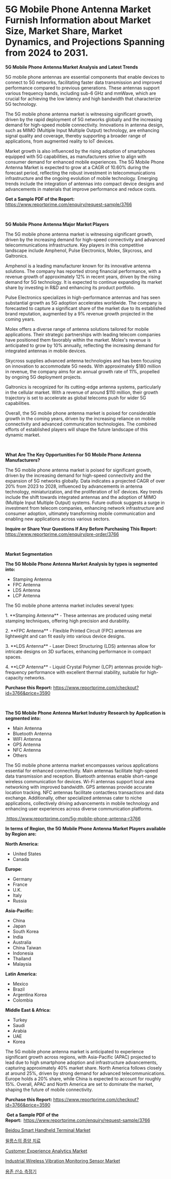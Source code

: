 <p><h1>5G Mobile Phone Antenna Market Furnish Information about Market Size, Market Share, Market Dynamics, and Projections Spanning from 2024 to 2031.</h1></p><p><strong>5G Mobile Phone Antenna Market Analysis and Latest Trends</strong></p>
<p><p>5G mobile phone antennas are essential components that enable devices to connect to 5G networks, facilitating faster data transmission and improved performance compared to previous generations. These antennas support various frequency bands, including sub-6 GHz and mmWave, which are crucial for achieving the low latency and high bandwidth that characterize 5G technology.</p><p>The 5G mobile phone antenna market is witnessing significant growth, driven by the rapid deployment of 5G networks globally and the increasing demand for high-speed mobile connectivity. Innovations in antenna design, such as MIMO (Multiple Input Multiple Output) technology, are enhancing signal quality and coverage, thereby supporting a broader range of applications, from augmented reality to IoT devices.</p><p>Market growth is also influenced by the rising adoption of smartphones equipped with 5G capabilities, as manufacturers strive to align with consumer demand for enhanced mobile experiences. The 5G Mobile Phone Antenna Market is expected to grow at a CAGR of 10.60% during the forecast period, reflecting the robust investment in telecommunications infrastructure and the ongoing evolution of mobile technology. Emerging trends include the integration of antennas into compact device designs and advancements in materials that improve performance and reduce costs.</p></p>
<p><strong>Get a Sample PDF of the Report:&nbsp;</strong> <a href="https://www.reportprime.com/enquiry/request-sample/3766">https://www.reportprime.com/enquiry/request-sample/3766</a></p>
<p>&nbsp;</p>
<p><strong>5G Mobile Phone Antenna Major Market Players</strong></p>
<p><p>The 5G mobile phone antenna market is witnessing significant growth, driven by the increasing demand for high-speed connectivity and advanced telecommunications infrastructure. Key players in this competitive landscape include Amphenol, Pulse Electronics, Molex, Skycross, and Galtronics.</p><p>Amphenol is a leading manufacturer known for its innovative antenna solutions. The company has reported strong financial performance, with a revenue growth of approximately 12% in recent years, driven by the rising demand for 5G technology. It is expected to continue expanding its market share by investing in R&D and enhancing its product portfolio.</p><p>Pulse Electronics specializes in high-performance antennas and has seen substantial growth as 5G adoption accelerates worldwide. The company is forecasted to capture a significant share of the market due to its established brand reputation, augmented by a 9% revenue growth projected in the coming years.</p><p>Molex offers a diverse range of antenna solutions tailored for mobile applications. Their strategic partnerships with leading telecom companies have positioned them favorably within the market. Molex's revenue is anticipated to grow by 10% annually, reflecting the increasing demand for integrated antennas in mobile devices.</p><p>Skycross supplies advanced antenna technologies and has been focusing on innovation to accommodate 5G needs. With approximately $180 million in revenue, the company aims for an annual growth rate of 11%, propelled by ongoing 5G deployment projects.</p><p>Galtronics is recognized for its cutting-edge antenna systems, particularly in the cellular market. With a revenue of around $110 million, their growth trajectory is set to accelerate as global telecoms push for wider 5G capabilities.</p><p>Overall, the 5G mobile phone antenna market is poised for considerable growth in the coming years, driven by the increasing reliance on mobile connectivity and advanced communication technologies. The combined efforts of established players will shape the future landscape of this dynamic market.</p></p>
<p>&nbsp;</p>
<p><strong>What Are The Key Opportunities For 5G Mobile Phone Antenna Manufacturers?</strong></p>
<p><p>The 5G mobile phone antenna market is poised for significant growth, driven by the increasing demand for high-speed connectivity and the expansion of 5G networks globally. Data indicates a projected CAGR of over 20% from 2023 to 2028, influenced by advancements in antenna technology, miniaturization, and the proliferation of IoT devices. Key trends include the shift towards integrated antennas and the adoption of MIMO (Multiple Input Multiple Output) systems. Future outlook suggests a surge in investment from telecom companies, enhancing network infrastructure and consumer adoption, ultimately transforming mobile communication and enabling new applications across various sectors.</p></p>
<p><strong>Inquire or Share Your Questions If Any Before Purchasing This Report:</strong> <a href="https://www.reportprime.com/enquiry/pre-order/3766">https://www.reportprime.com/enquiry/pre-order/3766</a></p>
<p>&nbsp;</p>
<p><strong>Market Segmentation</strong></p>
<p><strong>The 5G Mobile Phone Antenna Market Analysis by types is segmented into:</strong></p>
<p><ul><li>Stamping Antenna</li><li>FPC Antenna</li><li>LDS Antenna</li><li>LCP Antenna</li></ul></p>
<p><p>The 5G mobile phone antenna market includes several types: </p><p>1. **Stamping Antenna** - These antennas are produced using metal stamping techniques, offering high precision and durability.</p><p>2. **FPC Antenna** - Flexible Printed Circuit (FPC) antennas are lightweight and can fit easily into various device designs.</p><p>3. **LDS Antenna** - Laser Direct Structuring (LDS) antennas allow for intricate designs on 3D surfaces, enhancing performance in compact spaces.</p><p>4. **LCP Antenna** - Liquid Crystal Polymer (LCP) antennas provide high-frequency performance with excellent thermal stability, suitable for high-capacity networks.</p></p>
<p><strong>Purchase this Report:&nbsp;</strong><a href="https://www.reportprime.com/checkout?id=3766&price=3590">https://www.reportprime.com/checkout?id=3766&price=3590</a></p>
<p>&nbsp;</p>
<p><strong>The 5G Mobile Phone Antenna Market Industry Research by Application is segmented into:</strong></p>
<p><ul><li>Main Antenna</li><li>Bluetooth Antenna</li><li>WIFI Antenna</li><li>GPS Antenna</li><li>NFC Antenna</li><li>Others</li></ul></p>
<p><p>The 5G mobile phone antenna market encompasses various applications essential for enhanced connectivity. Main antennas facilitate high-speed data transmission and reception. Bluetooth antennas enable short-range wireless communication for devices. Wi-Fi antennas support local area networking with improved bandwidth. GPS antennas provide accurate location tracking. NFC antennas facilitate contactless transactions and data exchange. Additionally, other specialized antennas cater to niche applications, collectively driving advancements in mobile technology and enhancing user experiences across diverse communication platforms.</p></p>
<p><a href="https://www.reportprime.com/5g-mobile-phone-antenna-r3766">&nbsp;https://www.reportprime.com/5g-mobile-phone-antenna-r3766</a></p>
<p><strong>In terms of Region, the 5G Mobile Phone Antenna Market Players available by Region are:</strong></p>
<p>
    <p> <strong> North America: </strong>
        <ul>
            <li>United States</li>
            <li>Canada</li>
        </ul>
        </p> 
    <p> <strong> Europe: </strong>
        <ul>
            <li>Germany</li>
            <li>France</li>
            <li>U.K.</li>
            <li>Italy</li>
            <li>Russia</li>
        </ul>
        </p> 
    <p> <strong> Asia-Pacific: </strong>
        <ul>
            <li>China</li>
            <li>Japan</li>
            <li>South Korea</li>
            <li>India</li>
            <li>Australia</li>
            <li>China Taiwan</li>
            <li>Indonesia</li>
            <li>Thailand</li>
            <li>Malaysia</li>
        </ul>
        </p> 
    <p> <strong> Latin America: </strong>
        <ul>
            <li>Mexico</li>
            <li>Brazil</li>
            <li>Argentina Korea</li>
            <li>Colombia</li>
        </ul>
        </p> 
    <p> <strong> Middle East & Africa: </strong>
        <ul>
            <li>Turkey</li>
            <li>Saudi</li>
            <li>Arabia</li>
            <li>UAE</li>
            <li>Korea</li>
        </ul>
    </p>
    </p>
<p><p>The 5G mobile phone antenna market is anticipated to experience significant growth across regions, with Asia-Pacific (APAC) projected to lead due to high smartphone adoption and infrastructure advancements, capturing approximately 40% market share. North America follows closely at around 25%, driven by strong demand for advanced telecommunications. Europe holds a 20% share, while China is expected to account for roughly 15%. Overall, APAC and North America are set to dominate the market, shaping the future of mobile connectivity.</p></p>
<p><strong>Purchase this Report: </strong><a href="https://www.reportprime.com/checkout?id=3766&price=3590">https://www.reportprime.com/checkout?id=3766&price=3590</a></p>
<p>&nbsp;<strong>Get a Sample PDF of the Report:&nbsp;&nbsp;</strong><a href="https://www.reportprime.com/enquiry/request-sample/3766">https://www.reportprime.com/enquiry/request-sample/3766</a></p>
<p><strong></strong></p>
<p><p><a href="https://github.com/santosh758595/Market-Research-Report-List-6/blob/main/beidou-smart-handheld-terminal-market.md">Beidou Smart Handheld Terminal Market</a></p><p><a href="https://medium.com/@marielesch2023/%EC%84%B8%EA%B3%84-wilms-tumor-treatment-market-%EC%9D%80-2024%EC%97%90%EC%84%9C-2031%EB%A1%9C-%EC%97%B0%ED%8F%89%EA%B7%A0-%EC%A6%9D%EA%B0%80%EC%9C%A8%EC%9D%84-%EB%B3%B4%EC%9D%BC-%EA%B2%83%EC%9C%BC%EB%A1%9C-%EC%98%88%EC%83%81%EB%90%A9%EB%8B%88%EB%8B%A4-88c36f66bc4b">윌름스의 종양 치료</a></p><p><a href="https://www.linkedin.com/pulse/global-customer-experience-analytics-market-sector2024-774ve?trackingId=5zamJY2KRRaLaeMT4ZnZAQ%3D%3D">Customer Experience Analytics Market</a></p><p><a href="https://github.com/MarlinNader2023/Market-Research-Report-List-1/blob/main/industrial-wireless-vibration-monitoring-sensor-market.md">Industrial Wireless Vibration Monitoring Sensor Market</a></p><p><a href="https://medium.com/@steve.beardmore/%EA%B8%80%EB%A1%9C%EB%B2%8C-%EC%9A%A9%EC%A1%B4%EC%82%B0%EC%86%8C-%EC%B8%A1%EC%A0%95%EA%B8%B0-%EC%8B%9C%EC%9E%A5%EC%97%90-%EB%8C%80%ED%95%9C-%EC%A2%85%ED%95%A9-%EB%B6%84%EC%84%9D-%EC%84%B1%EC%9E%A5-%EC%B6%94%EC%84%B8-%EB%B0%8F-%EC%8B%9C%EC%9E%A5-%EC%A0%84%EB%A7%9D-2024-2031-0b0d6f041981">용존 산소 측정기</a></p></p>